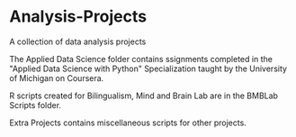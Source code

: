 # Analysis-Projects
A collection of data analysis projects

The Applied Data Science folder contains ssignments completed in the "Applied Data Science with Python" Specialization taught by the University of Michigan on Coursera.

R scripts created for Bilingualism, Mind and Brain Lab are in the BMBLab Scripts folder.

Extra Projects contains miscellaneous scripts for other projects.
